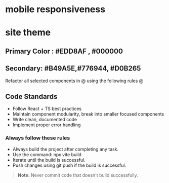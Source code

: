 # mobile responsiveness
# site theme
## Primary Color : #EDD8AF , #000000
## Secondary: #B49A5E,#776944, #D0B265

Refactor all selected components in @ using the following rules @

## Code Standards
- Follow React + TS best practices
- Maintain component modularity, break into smaller focused components
- Write clean, documented code
- Implement proper error handling

### Always follow these rules
- Always build the project after completing any task.
- Use the command: npx vite build
- Iterate until the build is successful.
- Push changes using git push if the build is successful.

> **Note:** Never commit code that doesn't build successfully.